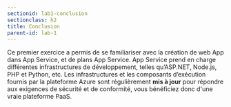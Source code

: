 ```yaml
---
sectionid: lab1-conclusion
sectionclass: h2
title: Conclusion
parent-id: lab-1
---
```


Ce premier exercice a permis de se familiariser avec la création de web App dans App Service, et de plans App Service. App Service prend en charge différentes infrastructures de développement, telles qu’ASP.NET, Node.js, PHP et Python, etc. Les infrastructures et les composants d’exécution fournis par la plateforme Azure sont régulièrement **mis à jour** pour répondre aux exigences de sécurité et de conformité, vous bénéficiez donc d'une vraie plateforme PaaS.
